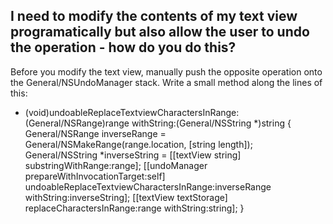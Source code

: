 I need to modify the contents of my text view programatically but also allow the user to undo the operation - how do you do this?
----
Before you modify the text view, manually push the opposite operation onto the General/NSUndoManager stack. Write a small method along the lines of this:
    
- (void)undoableReplaceTextviewCharactersInRange:(General/NSRange)range withString:(General/NSString *)string
{
    General/NSRange inverseRange = General/NSMakeRange(range.location, [string length]);
    General/NSString *inverseString = [[textView string] substringWithRange:range];
    [[undoManager prepareWithInvocationTarget:self] undoableReplaceTextviewCharactersInRange:inverseRange withString:inverseString];
    [[textView textStorage] replaceCharactersInRange:range withString:string];
}
